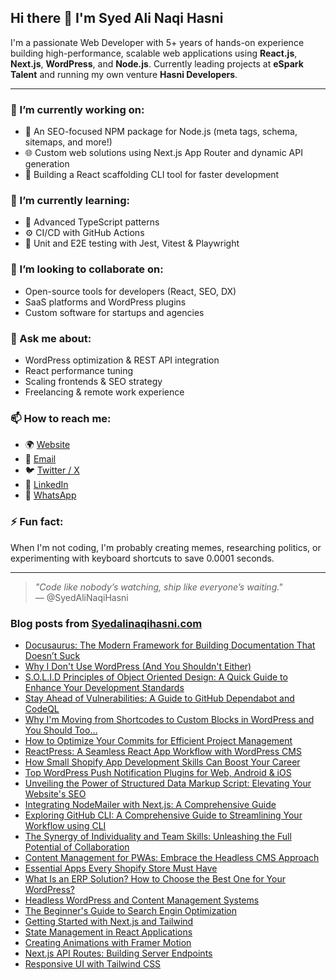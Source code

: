 ## Hi there 👋 I'm Syed Ali Naqi Hasni

I'm a passionate Web Developer with 5+ years of hands-on experience building high-performance, scalable web applications using **React.js**, **Next.js**, **WordPress**, and **Node.js**. Currently leading projects at **eSpark Talent** and running my own venture **Hasni Developers**.

---

### 🔭 I’m currently working on:
- 🚀 An SEO-focused NPM package for Node.js (meta tags, schema, sitemaps, and more!)
- 🌐 Custom web solutions using Next.js App Router and dynamic API generation
- 🧰 Building a React scaffolding CLI tool for faster development

### 🌱 I’m currently learning:
- 🧠 Advanced TypeScript patterns
- ⚙️ CI/CD with GitHub Actions
- 🧪 Unit and E2E testing with Jest, Vitest & Playwright

### 👯 I’m looking to collaborate on:
- Open-source tools for developers (React, SEO, DX)
- SaaS platforms and WordPress plugins
- Custom software for startups and agencies

### 💬 Ask me about:
- WordPress optimization & REST API integration
- React performance tuning
- Scaling frontends & SEO strategy
- Freelancing & remote work experience

### 📫 How to reach me:
- 🌍 [Website](https://hasnidevelopers.com)  
- 📧 [Email](mailto:syedalinaqihasni@gmail.com)  
- 🐦 [Twitter / X](https://x.com/SyedHasni1997)  
- 💼 [LinkedIn](https://linkedin.com/in/SyedAliNaqiHasni)  
- 💬 [WhatsApp](https://api.whatsapp.com/send?phone=923162265948)

### ⚡ Fun fact:
When I'm not coding, I'm probably creating memes, researching politics, or experimenting with keyboard shortcuts to save 0.0001 seconds.

---

> _"Code like nobody’s watching, ship like everyone’s waiting."_  
> — @SyedAliNaqiHasni

### Blog posts from [Syedalinaqihasni.com](https://Syedalinaqihasni.com)
<!-- BLOG-POST-LIST:START -->
- [Docusaurus: The Modern Framework for Building Documentation That Doesn’t Suck](https://www.syedalinaqihasni.com/blogs/docusaurus-the-modern-framework-for-building-documentation-that-does-not-suck)
- [Why I Don&#39;t Use WordPress &lpar;And You Shouldn&#39;t Either&rpar;](https://www.syedalinaqihasni.com/blogs/why-i-do-not-use-word-press-and-you-should-not-either)
- [S.O.L.I.D Principles of Object Oriented Design: A Quick Guide to Enhance Your Development Standards](https://www.syedalinaqihasni.com/blogs/solid-principles-of-object-oriented-design-a-quick-guide-to-enhance-your-development-standards)
- [Stay Ahead of Vulnerabilities: A Guide to GitHub Dependabot and CodeQL](https://www.syedalinaqihasni.com/blogs/stay-ahead-of-vulnerabilities-a-guide-to-github-dependabot-and-codeql)
- [Why I&#39;m Moving from Shortcodes to Custom Blocks in WordPress and You Should Too…](https://www.syedalinaqihasni.com/blogs/why-im-moving-from-shortcodes-to-custom-blocks-in-wordpress-and-you-should-too)
- [How to Optimize Your Commits for Efficient Project Management](https://www.syedalinaqihasni.com/blogs/how-to-optimize-your-commits-for-efficient-project-management)
- [ReactPress: A Seamless React App Workflow with WordPress CMS](https://www.syedalinaqihasni.com/blogs/reactpress-a-seamless-react-app-workflow-with-wordpress-cms)
- [How Small Shopify App Development Skills Can Boost Your Career](https://www.syedalinaqihasni.com/blogs/how-small-shopify-app-development-skills-can-boost-your-career)
- [Top WordPress Push Notification Plugins for Web, Android &amp; iOS](https://www.syedalinaqihasni.com/blogs/top-wordpress-push-notification-plugins-for-web-android-ios)
- [Unveiling the Power of Structured Data Markup Script: Elevating Your Website&#39;s SEO](https://www.syedalinaqihasni.com/blogs/unveiling-the-power-of-structured-data-markup-script-elevating-your-websites-seo)
- [Integrating NodeMailer with Next.js: A Comprehensive Guide](https://www.syedalinaqihasni.com/blogs/integrating-nodemailer-with-nextjs-a-comprehensive-guide)
- [Exploring GitHub CLI: A Comprehensive Guide to Streamlining Your Workflow using CLI](https://www.syedalinaqihasni.com/blogs/exploring-github-cli-a-comprehensive-guide-to-streamlining-your-workflow-using-cli)
- [The Synergy of Individuality and Team Skills: Unleashing the Full Potential of Collaboration](https://www.syedalinaqihasni.com/blogs/the-synergy-of-individuality-and-team-skills-unleashing-the-full-potential-of-collaboration)
- [Content Management for PWAs: Embrace the Headless CMS Approach](https://www.syedalinaqihasni.com/blogs/content-management-for-pwas-embrace-the-headless-cms-approach)
- [Essential Apps Every Shopify Store Must Have](https://www.syedalinaqihasni.com/blogs/essential-apps-every-shopify-store-must-have)
- [What Is an ERP Solution? How to Choose the Best One for Your WordPress?](https://www.syedalinaqihasni.com/blogs/what-is-an-erp-solution-how-to-choose-the-best-one-for-your-wordpress)
- [Headless WordPress and Content Management Systems](https://www.syedalinaqihasni.com/blogs/headless-wordpress-and-content-management-systems)
- [The Beginner&#39;s Guide to Search Engin Optimization](https://www.syedalinaqihasni.com/blogs/the-beginners-guide-to-seo)
- [Getting Started with Next.js and Tailwind](https://www.syedalinaqihasni.com/blogs/getting-started-nextjs-tailwind)
- [State Management in React Applications](https://www.syedalinaqihasni.com/blogs/state-management-react)
- [Creating Animations with Framer Motion](https://www.syedalinaqihasni.com/blogs/framer-motion-animations)
- [Next.js API Routes: Building Server Endpoints](https://www.syedalinaqihasni.com/blogs/nextjs-api-routes)
- [Responsive UI with Tailwind CSS](https://www.syedalinaqihasni.com/blogs/responsive-ui-tailwind)
<!-- BLOG-POST-LIST:END -->

<!--<p align="center"><img src="https://github-readme-stats.vercel.app/api?username=syedalinaqihasni&show_icons=true" alt="sboudrias" /></p> -->
